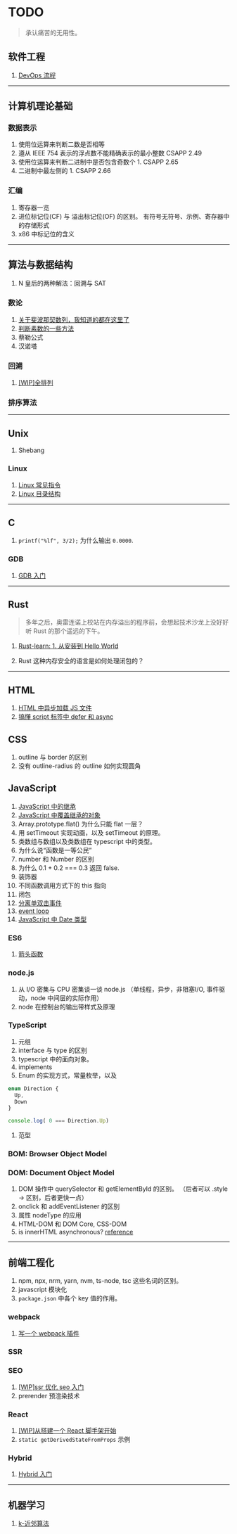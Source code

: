 # TODO

> 承认痛苦的无用性。

## 软件工程

1. [DevOps 流程](./src/DevOps/README.md)

---

## 计算机理论基础

### 数据表示

1. 使用位运算来判断二数是否相等
2. 遵从 IEEE 754 表示的浮点数不能精确表示的最小整数 CSAPP 2.49
3. 使用位运算来判断二进制中是否包含奇数个 1.  CSAPP 2.65
4. 二进制中最左侧的 1. CSAPP 2.66

### 汇编

1. 寄存器一览
2. 进位标记位(CF) 与 溢出标记位(OF) 的区别。 有符号无符号、示例、寄存器中的存储形式
3. x86 中标记位的含义

---

## 算法与数据结构

1. N 皇后的两种解法：回溯与 SAT

### 数论

1. [关于斐波那契数列，我知道的都在这里了](./src/斐波那契数列/README.md)
2. [判断素数的一些方法](./src/判断素数方法/README.md)
3. 蔡勒公式
4. 汉诺塔

### 回溯

1. [[WIP]全排列](./src/全排列/README.md)

### 排序算法

---

## Unix

1. Shebang

### Linux

1. [Linux 常见指令](./src/Linux/Linux常见指令.md)
2. [Linux 目录结构](./src/Linux/Linux目录结构.md)

---

## C

1. `printf("%lf", 3/2);` 为什么输出 `0.0000`.

### GDB

1. [GDB 入门](./src/GDB入门/README.md)

---

## Rust

> 多年之后，奥雷连诺上校站在内存溢出的程序前，会想起技术沙龙上没好好听 Rust 的那个遥远的下午。

1. [Rust-learn: 1. 从安装到 Hello World](./src/Rust-learn/1.安装/README.md)

1. Rust 这种内存安全的语言是如何处理闭包的？

---

## HTML

1. [HTML 中异步加载 JS 文件](./src/HTML中异步加载JS文件/README.md)
2. [搞懂 script 标签中 defer 和 async](./src/搞懂script标签中defer和async/README.md)

## CSS

1. outline 与 border 的区别
2. 没有 outline-radius 的 outline 如何实现圆角

## JavaScript

1. [JavaScript 中的继承](./src/JavaScript中的继承/README.md)
2. [JavaScript 中覆盖继承的对象](./src/JavaScript中覆盖继承的对象/README.md)
3. Array.prototype.flat() 为什么只能 flat 一层？
4. 用 setTimeout 实现动画，以及 setTimeout 的原理。
5. 类数组与数组以及类数组在 typescript 中的类型。
6. 为什么说“函数是一等公民”
7. number 和 Number 的区别
8. 为什么 0.1 + 0.2 === 0.3 返回 false.
9. 装饰器
10. 不同函数调用方式下的 this 指向
11. 闭包
12. [分离单双击事件](./src/分离单双击事件/README.md)
13. [event loop](./src/事件循环/README.md)
14. [JavaScript 中 Date 类型](./src/JavaScript的Date类型/README.md)

### ES6

1. [箭头函数](./src/箭头函数/README.md)

### node.js

1. 从 I/O 密集与 CPU 密集谈一谈 node.js （单线程，异步，非阻塞I/O, 事件驱动，node 中间层的实际作用）
2. node 在控制台的输出带样式及原理

### TypeScript

1. 元组
2. interface 与 type 的区别
3. typescript 中的面向对象。
4. implements
5. Enum 的实现方式，常量枚举，以及

```ts
enum Direction {
  Up,
  Down
}

console.log( 0 === Direction.Up)
```

1. 范型

### BOM: Browser Object Model

### DOM: Document Object Model

1. DOM 操作中 querySelector 和 getElementById 的区别。 （后者可以 .style -> 区别，后者更快一点）
2. onclick 和 addEventListener 的区别
3. 属性 nodeType 的应用
4. HTML-DOM 和 DOM Core, CSS-DOM
5. is innerHTML asynchronous? [reference](https://stackoverflow.com/questions/42986295/is-innerhtml-asynchronous)

------

## 前端工程化

1. npm, npx, nrm, yarn, nvm, ts-node, tsc 这些名词的区别。
2. javascript 模块化
3. `package.json` 中各个 key 值的作用。

### webpack

1. [写一个 webpack 插件](./src/写一个webpack插件/README.md)

### SSR

### SEO

1. [[WIP]ssr 优化 seo 入门](./src/ssr优化seo入门/README.md)
2. prerender 预渲染技术

### React

1. [[WIP]从搭建一个 React 脚手架开始](./src/从搭建一个React脚手架开始/README.md)
2. `static getDerivedStateFromProps` 示例

### Hybrid

1. [Hybrid 入门](./src/Hybrid入门/README.md)

---

## 机器学习

1. [k-近邻算法](./src/k近邻算法/README.md)
